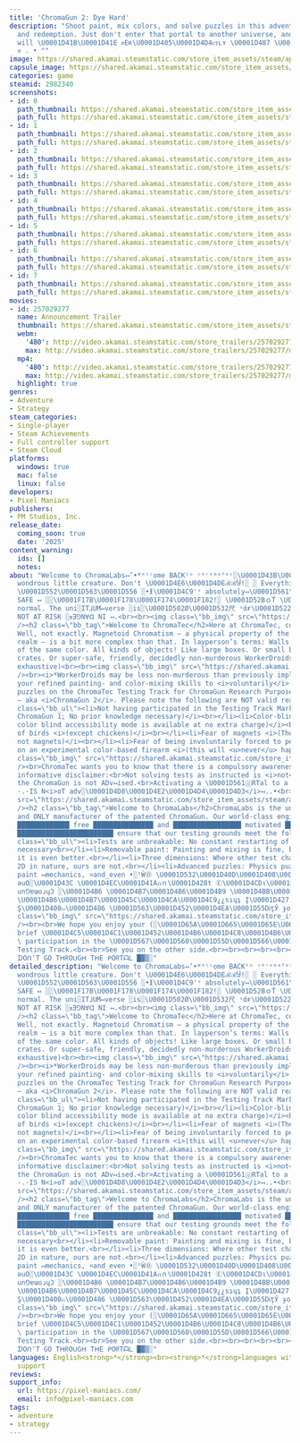 ```yaml
---
title: 'ChromaGun 2: Dye Hard'
description: "Shoot paint, mix colors, and solve puzzles in this adventure about friendship
  and redemption. Just don't enter that portal to another universe, and ᴇᴠᴇʀʏTʜɪɴɢ
  will \U0001D41B\U0001D41E ᴘEʀ\U0001D405\U0001D4D4ᴄᴛʟʏ \U0001D487 \U0001D526 \U0001D4C3
  ҽ . • °"
image: https://shared.akamai.steamstatic.com/store_item_assets/steam/apps/2982340/header.jpg?t=1726486808
capsule_image: https://shared.akamai.steamstatic.com/store_item_assets/steam/apps/2982340/capsule_231x87.jpg?t=1726486808
categories: game
steamid: 2982340
screenshots:
- id: 0
  path_thumbnail: https://shared.akamai.steamstatic.com/store_item_assets/steam/apps/2982340/ss_65b91423762302e1eb8afe1a6020acd094365b00.600x338.jpg?t=1726486808
  path_full: https://shared.akamai.steamstatic.com/store_item_assets/steam/apps/2982340/ss_65b91423762302e1eb8afe1a6020acd094365b00.1920x1080.jpg?t=1726486808
- id: 1
  path_thumbnail: https://shared.akamai.steamstatic.com/store_item_assets/steam/apps/2982340/ss_ec34ae6b494775dd66c0639dfaf2f84c80732268.600x338.jpg?t=1726486808
  path_full: https://shared.akamai.steamstatic.com/store_item_assets/steam/apps/2982340/ss_ec34ae6b494775dd66c0639dfaf2f84c80732268.1920x1080.jpg?t=1726486808
- id: 2
  path_thumbnail: https://shared.akamai.steamstatic.com/store_item_assets/steam/apps/2982340/ss_ed62654b8d7c8c042b4269af12d9e28e480f7a32.600x338.jpg?t=1726486808
  path_full: https://shared.akamai.steamstatic.com/store_item_assets/steam/apps/2982340/ss_ed62654b8d7c8c042b4269af12d9e28e480f7a32.1920x1080.jpg?t=1726486808
- id: 3
  path_thumbnail: https://shared.akamai.steamstatic.com/store_item_assets/steam/apps/2982340/ss_609807a315ac2eeab244220bb0a7051dae467825.600x338.jpg?t=1726486808
  path_full: https://shared.akamai.steamstatic.com/store_item_assets/steam/apps/2982340/ss_609807a315ac2eeab244220bb0a7051dae467825.1920x1080.jpg?t=1726486808
- id: 4
  path_thumbnail: https://shared.akamai.steamstatic.com/store_item_assets/steam/apps/2982340/ss_e529e9628e2121c6cf1fec0f79f4747d34659f90.600x338.jpg?t=1726486808
  path_full: https://shared.akamai.steamstatic.com/store_item_assets/steam/apps/2982340/ss_e529e9628e2121c6cf1fec0f79f4747d34659f90.1920x1080.jpg?t=1726486808
- id: 5
  path_thumbnail: https://shared.akamai.steamstatic.com/store_item_assets/steam/apps/2982340/ss_57f58434a7f1466355b973e3b39f70feef0980e4.600x338.jpg?t=1726486808
  path_full: https://shared.akamai.steamstatic.com/store_item_assets/steam/apps/2982340/ss_57f58434a7f1466355b973e3b39f70feef0980e4.1920x1080.jpg?t=1726486808
- id: 6
  path_thumbnail: https://shared.akamai.steamstatic.com/store_item_assets/steam/apps/2982340/ss_9fbc3691e681cb75b53e0cbe20fab47550acf6d2.600x338.jpg?t=1726486808
  path_full: https://shared.akamai.steamstatic.com/store_item_assets/steam/apps/2982340/ss_9fbc3691e681cb75b53e0cbe20fab47550acf6d2.1920x1080.jpg?t=1726486808
- id: 7
  path_thumbnail: https://shared.akamai.steamstatic.com/store_item_assets/steam/apps/2982340/ss_832d66b8196f8a7f118ab1d82214f907da5f58b7.600x338.jpg?t=1726486808
  path_full: https://shared.akamai.steamstatic.com/store_item_assets/steam/apps/2982340/ss_832d66b8196f8a7f118ab1d82214f907da5f58b7.1920x1080.jpg?t=1726486808
movies:
- id: 257029277
  name: Announcement Trailer
  thumbnail: https://shared.akamai.steamstatic.com/store_item_assets/steam/apps/257029277/movie.293x165.jpg?t=1717783214
  webm:
    '480': http://video.akamai.steamstatic.com/store_trailers/257029277/movie480_vp9.webm?t=1717783214
    max: http://video.akamai.steamstatic.com/store_trailers/257029277/movie_max_vp9.webm?t=1717783214
  mp4:
    '480': http://video.akamai.steamstatic.com/store_trailers/257029277/movie480.mp4?t=1717783214
    max: http://video.akamai.steamstatic.com/store_trailers/257029277/movie_max.mp4?t=1717783214
  highlight: true
genres:
- Adventure
- Strategy
steam_categories:
- Single-player
- Steam Achievements
- Full controller support
- Steam Cloud
platforms:
  windows: true
  mac: false
  linux: false
developers:
- Pixel Maniacs
publishers:
- PM Studios, Inc.
release_date:
  coming_soon: true
  date: '2025'
content_warning:
  ids: []
  notes:
about: "Welcome to ChromaLabs↤’•ᵂᵉˡᶜome BACKᵗᵒ ᶜʰʳᵒᵐᵃᵀᵉᶜ░\U0001D43B\U0001D45C\U0001D4CC\U0001D4B9\U0001D4CE!░You
  wondrous little creature. Don't \U0001D4E6\U0001D4DEℛℛႸ!░ ░ Everything ↤░↤\\\U0001D550\U0001D560\U0001D566
  \U0001D552\U0001D563\U0001D556 ░•Ɨ\U0001D4C9'ˢ absolutely↤\U0001D561\U0001D556\U0001D563\U0001D557\U0001D556\U0001D554\U0001D565\U0001D55D\U0001D56A•░░░
  SAFE ↤ ░░\U0001F17B\U0001F178\U0001F174\U0001F182!░ \U0001D52BｏŤ \U0001D42CⒶＦε is
  normal. The uni░IT⅃UM↤verse ░is░\U0001D502Ø\U0001D532尺 ˢάғ\U0001D522\U0001D4E3\U0001D418↤
  NOT AT RISK ░ᴚƎ⅁N∀ᗡ NI ↤.<br><br><img class=\"bb_img\" src=\"https://shared.akamai.steamstatic.com/store_item_assets/steam/apps/2982340/extras/01_simplepuzzle.gif?t=1726486808\"
  /><h2 class=\"bb_tag\">Welcome to ChromaTec</h2>Here at ChromaTec, colors are magnets!
  Well, not exactly. Magnetoid Chromatism — a physical property of the pandimensional
  realm — is a bit more complex than that. In layperson’s terms: Walls attract objects
  of the same color. All kinds of objects! Like large boxes. Or small boxes. Or large
  crates. Or super-safe, friendly, decidedly non-murderous WorkerDroids*. (list not
  exhaustive)<br><br><img class=\"bb_img\" src=\"https://shared.akamai.steamstatic.com/store_item_assets/steam/apps/2982340/extras/02_droids.gif?t=1726486808\"
  /><br><i>*WorkerDroids may be less non-murderous than previously implied.</i><br><br>Use
  your refined painting- and color-mixing skills to <i>voluntarily</i> solve intricate
  puzzles on the ChromaTec Testing Track for ChromaGun Research Purposes, Mark II
  — aka <i>ChromaGun 2</i>. Please note the following are NOT valid reasons for non-participation:<br><br><ul
  class=\"bb_ul\"><li>Not having participated in the Testing Track Mark 1<br><i>(i.e.
  ChromaGun 1; No prior knowledge necessary)</i><br></li><li>Color-blindness<br><i>(A
  color blind accessibility mode is available at no extra charge)</i><br></li><li>Fear
  of birds <i>(except chickens)</i><br></li><li>Fear of magnets <i>(They’re colors,
  not magnets)</i><br></li><li>Fear of being involuntarily forced to perform tests
  on an experimental color-based firearm <i>(this will <u>never</u> happen)</i></li></ul><br><img
  class=\"bb_img\" src=\"https://shared.akamai.steamstatic.com/store_item_assets/steam/apps/2982340/extras/03_colorblind.gif?t=1726486808\"
  /><br>ChromaTec wants you to know that there is a compulsory awareness of the following
  informative disclaimer:<br>Not solving tests as instructed is <i>not</i> advised.<br>Breaking
  the ChromaGun is not ADv↤ised.<br>Activating a \U0001D561ⓞRTal to a parallel ALTERNATE<i>ʀᴇᴀʟ_ɪᴛʏ</i>UNI°VERSE
  ·.·IS N<i>oT adv░\U0001D4D8\U0001D4E2\U0001D4D4\U0001D4D3</i>↤..•<br><br><img class=\"bb_img\"
  src=\"https://shared.akamai.steamstatic.com/store_item_assets/steam/apps/2982340/extras/03_universeglitching.gif?t=1726486808\"
  /><h2 class=\"bb_tag\">Welcome to ChromaLabs</h2>ChromaLabs is the universe’s foremost,
  and ONLY manufacturer of the patented ChromaGun. Our world-class engineers are all
  █████████████ free ███████████████ and █████████████████ motivated ███████████ to
  ████████████████████████ ensure that our testing grounds meet the following criteria:<br><ul
  class=\"bb_ul\"><li>Tests are unbreakable: No constant restarting of test chambers
  necessary<br></li><li>Removable paint: Painting and mixing is fine, but undoing
  it is even better.<br></li><li>Three dimensions: Where other test chambers are merely
  2D in nature, ours are not.<br></li><li>Advanced puzzles: Physics puzzles, advanced
  paint ↤mechanics, ¤and_even •░ᵗŴⓄ \U0001D532\U0001D40D\U0001D408\U0001D533\U0001D522Ř\U0001D4E2ｅ\U0001D4C8░pɐɥ
  ǝuO░\U0001D43C \U0001D4EC\U0001D41Aภｎ\U0001D428t Ⓔ\U0001D4CDι\U0001D530t\U0001D4BD\U0001D4B6\U0001D4CB\U0001D452
  un⅁ɐɯoɹɥƆ ░\U0001D4B6 \U0001D4B7\U0001D4B6\U0001D4B9 \U0001D4BB\U0001D452\U0001D452\U0001D4C1\U0001D4BE\U0001D4C3\U0001D454
  \U0001D4B6\U0001D4B7\U0001D45C\U0001D4CA\U0001D4C9¿¿sıɥʇ Į\U0001D427 \U0001D413ｈＥ
  Ş\U0001D400๓\U0001D486 \U0001D563\U0001D452\U0001D4EA\U0001D55DᎥţЎ ɟo ░ǝuou</li></ul><br><img
  class=\"bb_img\" src=\"https://shared.akamai.steamstatic.com/store_item_assets/steam/apps/2982340/extras/05_chaotic.gif?t=1726486808\"
  /><br><br>We hope you enjoy your (░\U0001D65A\U0001D665\U0001D65E\U0001D658•α∂νєηтυяє】
  brief \U0001D4C5\U0001D4C1\U0001D452\U0001D4B6\U0001D4C8\U0001D4B6\U0001D4C3\U0001D4C9
  \ participation in the \U0001D567\U0001D560\U0001D55D\U0001D566\U0001D55F\U0001D565\U0001D552\U0001D563\U0001D56A
  Testing Track.<br><br>See you on the other side.<br><br><br><br><br><br><br><br><br>░▒▓█
  ᗪOᑎ'T GO TᕼᖇOᑌGᕼ TᕼE ᑭOᖇTᗩᒪ █▓▒░"
detailed_description: "Welcome to ChromaLabs↤’•ᵂᵉˡᶜome BACKᵗᵒ ᶜʰʳᵒᵐᵃᵀᵉᶜ░\U0001D43B\U0001D45C\U0001D4CC\U0001D4B9\U0001D4CE!░You
  wondrous little creature. Don't \U0001D4E6\U0001D4DEℛℛႸ!░ ░ Everything ↤░↤\\\U0001D550\U0001D560\U0001D566
  \U0001D552\U0001D563\U0001D556 ░•Ɨ\U0001D4C9'ˢ absolutely↤\U0001D561\U0001D556\U0001D563\U0001D557\U0001D556\U0001D554\U0001D565\U0001D55D\U0001D56A•░░░
  SAFE ↤ ░░\U0001F17B\U0001F178\U0001F174\U0001F182!░ \U0001D52BｏŤ \U0001D42CⒶＦε is
  normal. The uni░IT⅃UM↤verse ░is░\U0001D502Ø\U0001D532尺 ˢάғ\U0001D522\U0001D4E3\U0001D418↤
  NOT AT RISK ░ᴚƎ⅁N∀ᗡ NI ↤.<br><br><img class=\"bb_img\" src=\"https://shared.akamai.steamstatic.com/store_item_assets/steam/apps/2982340/extras/01_simplepuzzle.gif?t=1726486808\"
  /><h2 class=\"bb_tag\">Welcome to ChromaTec</h2>Here at ChromaTec, colors are magnets!
  Well, not exactly. Magnetoid Chromatism — a physical property of the pandimensional
  realm — is a bit more complex than that. In layperson’s terms: Walls attract objects
  of the same color. All kinds of objects! Like large boxes. Or small boxes. Or large
  crates. Or super-safe, friendly, decidedly non-murderous WorkerDroids*. (list not
  exhaustive)<br><br><img class=\"bb_img\" src=\"https://shared.akamai.steamstatic.com/store_item_assets/steam/apps/2982340/extras/02_droids.gif?t=1726486808\"
  /><br><i>*WorkerDroids may be less non-murderous than previously implied.</i><br><br>Use
  your refined painting- and color-mixing skills to <i>voluntarily</i> solve intricate
  puzzles on the ChromaTec Testing Track for ChromaGun Research Purposes, Mark II
  — aka <i>ChromaGun 2</i>. Please note the following are NOT valid reasons for non-participation:<br><br><ul
  class=\"bb_ul\"><li>Not having participated in the Testing Track Mark 1<br><i>(i.e.
  ChromaGun 1; No prior knowledge necessary)</i><br></li><li>Color-blindness<br><i>(A
  color blind accessibility mode is available at no extra charge)</i><br></li><li>Fear
  of birds <i>(except chickens)</i><br></li><li>Fear of magnets <i>(They’re colors,
  not magnets)</i><br></li><li>Fear of being involuntarily forced to perform tests
  on an experimental color-based firearm <i>(this will <u>never</u> happen)</i></li></ul><br><img
  class=\"bb_img\" src=\"https://shared.akamai.steamstatic.com/store_item_assets/steam/apps/2982340/extras/03_colorblind.gif?t=1726486808\"
  /><br>ChromaTec wants you to know that there is a compulsory awareness of the following
  informative disclaimer:<br>Not solving tests as instructed is <i>not</i> advised.<br>Breaking
  the ChromaGun is not ADv↤ised.<br>Activating a \U0001D561ⓞRTal to a parallel ALTERNATE<i>ʀᴇᴀʟ_ɪᴛʏ</i>UNI°VERSE
  ·.·IS N<i>oT adv░\U0001D4D8\U0001D4E2\U0001D4D4\U0001D4D3</i>↤..•<br><br><img class=\"bb_img\"
  src=\"https://shared.akamai.steamstatic.com/store_item_assets/steam/apps/2982340/extras/03_universeglitching.gif?t=1726486808\"
  /><h2 class=\"bb_tag\">Welcome to ChromaLabs</h2>ChromaLabs is the universe’s foremost,
  and ONLY manufacturer of the patented ChromaGun. Our world-class engineers are all
  █████████████ free ███████████████ and █████████████████ motivated ███████████ to
  ████████████████████████ ensure that our testing grounds meet the following criteria:<br><ul
  class=\"bb_ul\"><li>Tests are unbreakable: No constant restarting of test chambers
  necessary<br></li><li>Removable paint: Painting and mixing is fine, but undoing
  it is even better.<br></li><li>Three dimensions: Where other test chambers are merely
  2D in nature, ours are not.<br></li><li>Advanced puzzles: Physics puzzles, advanced
  paint ↤mechanics, ¤and_even •░ᵗŴⓄ \U0001D532\U0001D40D\U0001D408\U0001D533\U0001D522Ř\U0001D4E2ｅ\U0001D4C8░pɐɥ
  ǝuO░\U0001D43C \U0001D4EC\U0001D41Aภｎ\U0001D428t Ⓔ\U0001D4CDι\U0001D530t\U0001D4BD\U0001D4B6\U0001D4CB\U0001D452
  un⅁ɐɯoɹɥƆ ░\U0001D4B6 \U0001D4B7\U0001D4B6\U0001D4B9 \U0001D4BB\U0001D452\U0001D452\U0001D4C1\U0001D4BE\U0001D4C3\U0001D454
  \U0001D4B6\U0001D4B7\U0001D45C\U0001D4CA\U0001D4C9¿¿sıɥʇ Į\U0001D427 \U0001D413ｈＥ
  Ş\U0001D400๓\U0001D486 \U0001D563\U0001D452\U0001D4EA\U0001D55DᎥţЎ ɟo ░ǝuou</li></ul><br><img
  class=\"bb_img\" src=\"https://shared.akamai.steamstatic.com/store_item_assets/steam/apps/2982340/extras/05_chaotic.gif?t=1726486808\"
  /><br><br>We hope you enjoy your (░\U0001D65A\U0001D665\U0001D65E\U0001D658•α∂νєηтυяє】
  brief \U0001D4C5\U0001D4C1\U0001D452\U0001D4B6\U0001D4C8\U0001D4B6\U0001D4C3\U0001D4C9
  \ participation in the \U0001D567\U0001D560\U0001D55D\U0001D566\U0001D55F\U0001D565\U0001D552\U0001D563\U0001D56A
  Testing Track.<br><br>See you on the other side.<br><br><br><br><br><br><br><br><br>░▒▓█
  ᗪOᑎ'T GO TᕼᖇOᑌGᕼ TᕼE ᑭOᖇTᗩᒪ █▓▒░"
languages: English<strong>*</strong><br><strong>*</strong>languages with full audio
  support
reviews:
support_info:
  url: https://pixel-maniacs.com/
  email: info@pixel-maniacs.com
tags:
- adventure
- strategy
---
```


